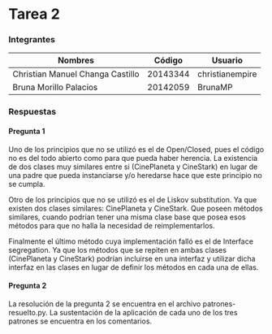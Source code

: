 # Tarea 2

### Integrantes
| Nombres                          | Código   | Usuario         |
| -------------------------------- | -------- | --------------- |
| Christian Manuel Changa Castillo | 20143344 | christianempire |
| Bruna Morillo Palacios           | 20142059 | BrunaMP         |

### Respuestas

#### Pregunta 1
Uno de los principios que no se utilizó es el de Open/Closed, pues el código no es del todo abierto como para que pueda haber herencia. La existencia de dos clases muy similares entre si (CinePlaneta y CineStark) en lugar de una padre que pueda instanciarse y/o heredarse hace que este principio no se cumpla.

Otro de los principios que no se utilizó es el de Liskov substitution. Ya que existen dos clases similares: CinePlaneta y CineStark. Que poseen métodos similares, cuando podrían tener una misma clase base que posea esos métodos para que no halla la necesidad de reimplementarlos.

Finalmente el último método cuya implementación falló es el de Interface segregation. Ya que los métodos que se repiten en ambas clases (CinePlaneta y CineStark) podrían incluirse en una interfaz y utilizar dicha interfaz en las clases en lugar de definir los métodos en cada una de ellas.

#### Pregunta 2
La resolución de la pregunta 2 se encuentra en el archivo patrones-resuelto.py. La sustentación de la aplicación de cada uno de los tres patrones se encuentra en los comentarios.
